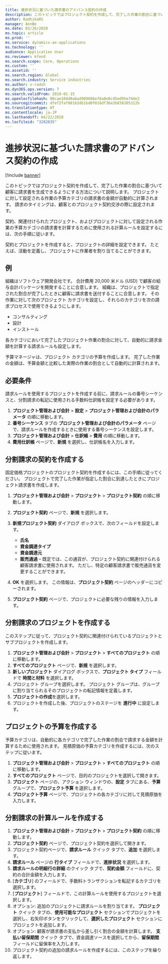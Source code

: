 ```yaml
---
title: 進捗状況に基づいた請求書のアドバンス契約の作成
description: このトピックではプロジェクト契約を作成して、完了した作業の割合に基づいて顧客に請求書を生成できるようにする方法について説明します。
author: RadhikaRS
manager: AnnBe
ms.date: 03/26/2020
ms.topic: article
ms.prod: ''
ms.service: dynamics-ax-applications
ms.technology: ''
audience: Application User
ms.reviewer: kfend
ms.search.scope: Core, Operations
ms.custom: ''
ms.assetid: ''
ms.search.region: Global
ms.search.industry: Service industries
ms.author: v-radsh
ms.dyn365.ops.version: 7
ms.search.validFrom: 2019-01-15
ms.openlocfilehash: 90cae104d0abad909606ef6a0e0c45ed95e74de2
ms.sourcegitcommit: dfef2faf881b2db1bd0f016df36e2b838105312b
ms.translationtype: HT
ms.contentlocale: ja-JP
ms.lasthandoff: 04/22/2020
ms.locfileid: "3282835"
---
```

# <a name="create-advanced-contracts-for-billing-based-on-progress"></a>進捗状況に基づいた請求書のアドバンス契約の作成
[!include [banner](../includes/banner.md)]

このトピックではプロジェクト契約を作成して、完了した作業の割合に基づいて顧客に請求書を生成できるようにする方法について説明します。 プロジェクトに対して設定される作業の予算カテゴリの請求書の金額が自動的に計算されます。 請求のタイミングは、顧客とのプロジェクト契約交渉の際に設定されます。

契約、関連付けられたプロジェクト、およびプロジェクトに対して設定される作業の予算カテゴリの請求書を計算するために使用される計算ルールを設定するには、次の手順に従います。

契約とプロジェクトを作成すると、プロジェクトの詳細を設定できます。 たとえば、活動を定義し、プロジェクトに作業者を割り当てることができます。

## <a name="example"></a>例

組織はソフトウェア開発会社です。 合計費用 20,000 米ドル (USD) で顧客の給与会計パッケージを開発することに合意します。 組織は、プロジェクトで指定された割合が完了したときに顧客に請求書を送付することに合意します。 その作業に対して次のプロジェクト カテゴリを設定し、それらのカテゴリを次の請求プロセスで使用できるようにします。

- コンサルティング
- 設計
- インストール

各カテゴリにおいて完了したプロジェクト作業の割合に対して、自動的に請求金額を計算する請求ルールも設定します。

予算マネージャは、プロジェクト カテゴリの予算を作成します。 完了した作業の金額は、予算金額と比較した実際の作業の割合として自動的に計算されます。

## <a name="prerequisites"></a>必要条件

請求ルールを使用するプロジェクトを作成する前に、請求ルールの番号シーケンスと、分割請求の転記に使用される手数料仕訳帳を設定する必要があります。

1. **プロジェクト管理および会計** \> **設定** \> **プロジェクト管理および会計のパラメータ** の順に移動します。
2. **番号シーケンス** タブの **プロジェクト管理および会計のパラメータ** ページで、請求ルールを作成するときに使用する番号シーケンスを設定します。
3. **プロジェクト管理および会計** \> **仕訳帳** \> **費用** の順に移動します。
4. **費用仕訳帳** ページで、**新規** を選択し、仕訳帳名を入力します。

## <a name="create-a-contract-for-progress-billings"></a>分割請求の契約を作成する

固定価格プロジェクトのプロジェクト契約を作成するには、この手順に従ってください。 プロジェクトで完了した作業が指定した割合に到達したときにプロジェクト請求書を作成します。

1. **プロジェクト管理および会計** \> **プロジェクト** \> **プロジェクト契約** の順に移動します。
2. **プロジェクト契約** ページで、**新規** を選択します。
3. **新規プロジェクト契約** ダイアログ ボックスで、次のフィールドを設定します。

    - **氏名**
    - **資金調達タイプ**
    - **資金調達元**
    - **販売通過** – 既定では、この通貨が、プロジェクト契約に関連付けられる顧客請求書に使用されます。 ただし、特定の顧客請求書で販売通貨を変更することができます。

4. **OK** を選択します。 この情報は、**プロジェクト契約** ページのヘッダーにコピーされます。
5. **プロジェクト契約** ページで、プロジェクトに必要な残りの情報を入力します。

## <a name="create-a-project-for-progress-billings"></a>分割請求のプロジェクトを作成する

このステップに従って、プロジェクト契約に関連付けられているプロジェクトとサブプロジェクトを作成します。

1. **プロジェクト管理および会計** \> **プロジェクト** \> **すべてのプロジェクト** の順に移動します。
2. **すべてのプロジェクト** ページで、**新規** を選択します。
3. **新しいプロジェクト** ダイアログ ボックスで、**プロジェクト タイプ** フィールドで **時間と材料** を選択します。
4. プロジェクト グループを選択します。 プロジェクト グループは、グループに割り当てられるそのプロジェクトの転記情報を定義します。
5. **プロジェクトの作成**を選択します。
6. プロジェクトを作成した後、プロジェクトのステージを **進行中** に設定します。

## <a name="create-a-budget-for-a-project"></a>プロジェクトの予算を作成する

予算カテゴリは、自動的に各カテゴリで完了した作業の割合で請求する金額を計算するために使用されます。 見積原価の予算カテゴリを作成するには、次のステップに従います。

1. **プロジェクト管理および会計** \> **プロジェクト** \> **すべてのプロジェクト** の順に移動します。
2. **すべてのプロジェクト** ページで、目的のプロジェクトを選択して開きます。
3. **プロジェクト** ページの、アクション ウィンドウの、**設定** タブにある、**予算** グループで、**プロジェクト予算** を選択します。
4. **プロジェクト予算** ページで、プロジェクトの各カテゴリに対して見積原価を入力します。

## <a name="create-billing-rules-for-progress-billings"></a>分割請求の計算ルールを作成する

1. **プロジェクト管理および会計** \> **プロジェクト** \> **プロジェクト契約** の順に移動します。
2. **プロジェクト契約** ページで、プロジェクト契約を選択して開きます。
3. プロジェクト契約ページで、**請求ルール** クイック タブで、**追加** を選択します。
4. **請求ルール** ページの **行タイプ** フィールドで、**進捗状況** を選択します。
5. **請求ルールの明細行の詳細** のクイック タブで、**契約金額** フィールドに、契約の合計金額を入力します。
6. [**カテゴリ**] のフィールドで、手数料トランザクションを転記するカテゴリを選択します。
7. [**プロジェクト**] フィールドで、この計算ルールを使用するプロジェクトを選択します。
8. オプション: 追加のプロジェクトに請求ルールを割り当てます。 **プロジェクト** クイック タブの、**使用可能なプロジェクト** セクションでプロジェクトを選択し、右矢印ボタンをクリックして、**選択したプロジェクト** セクションにプロジェクトを追加します。
9. オプション: 顧客が請求書の支払から差し引く割合の金額を計算します。 **支払い留保期間** クイック タブで、資金調達ソースを選択してから、**留保期間** フィールドに留保率を入力します。
10. プロジェクト契約の追加の請求ルールを作成するには、このステップを繰り返します。
